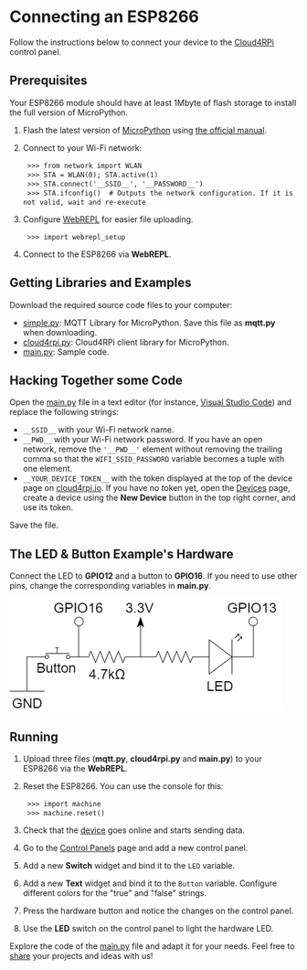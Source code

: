# Connecting an ESP8266

Follow the instructions below to connect your device to the [Cloud4RPi](https://cloud4rpi.io) control panel.

## Prerequisites

Your ESP8266 module should have at least 1Mbyte of flash storage to install the full version of MicroPython.

1. Flash the latest version of [MicroPython](http://micropython.org/) using [the official manual](http://docs.micropython.org/en/latest/esp8266/esp8266/tutorial/intro.html#intro).
2. Connect to your Wi-Fi network:

        >>> from network import WLAN
        >>> STA = WLAN(0); STA.active(1)
        >>> STA.connect('__SSID__', '__PASSWORD__')
        >>> STA.ifconfig()  # Outputs the network configuration. If it is not valid, wait and re-execute

3. Configure [WebREPL](http://docs.micropython.org/en/latest/esp8266/esp8266/tutorial/repl.html#webrepl-a-prompt-over-wifi) for easier file uploading.

        >>> import webrepl_setup

4. Connect to the ESP8266 via **WebREPL**.

## Getting Libraries and Examples

Download the required source code files to your computer:

- [simple.py](https://github.com/micropython/micropython-lib/blob/master/umqtt.simple/umqtt/simple.py): MQTT Library for MicroPython. Save this file as **mqtt.py** when downloading.
- [cloud4rpi.py](https://github.com/cloud4rpi/cloud4rpi-esp8266-micropython/blob/master/cloud4rpi.py): Cloud4RPi client library for MicroPython.
- [main.py](https://github.com/cloud4rpi/cloud4rpi-esp8266-micropython/blob/master/main.py): Sample code.


## Hacking Together some Code

Open the [main.py](https://github.com/cloud4rpi/cloud4rpi-esp8266-micropython/blob/master/main.py) file in a text editor (for instance, [Visual Studio Code](https://code.visualstudio.com/)) and replace the following strings:

- `__SSID__` with your Wi-Fi network name.
- `__PWD__` with your Wi-Fi network password. If you have an open network, remove the `'__PWD__'` element without removing the trailing comma so that the `WIFI_SSID_PASSWORD` variable becomes a tuple with one element.
- `__YOUR_DEVICE_TOKEN__` with the token displayed at the top of the device page on [cloud4rpi.io](https://cloud4rpi.io/). If you have no token yet, open the [Devices](https://cloud4rpi.io/devices) page, create a device using the **New Device** button in the top right corner, and use its token.

Save the file.

## The LED & Button Example's Hardware

Connect the LED to **GPIO12** and a button to **GPIO16**. If you need to use other pins, change the corresponding variables in **main.py**.

![](https://github.com/cloud4rpi/cloud4rpi-esp8266-micropython/raw/master/hardware.png)

## Running

1. Upload three files (**mqtt.py**, **cloud4rpi.py** and **main.py**) to your ESP8266 via the **WebREPL**.
6. Reset the ESP8266. You can use the console for this:

        >>> import machine
        >>> machine.reset()

8. Check that the [device](https://cloud4rpi.io/devices) goes online and starts sending data.
9. Go to the [Control Panels](https://cloud4rpi.io/control-panels/) page and add a new control panel.
10. Add a new **Switch** widget and bind it to the `LED` variable.
11. Add a new **Text** widget and bind it to the `Button` variable. Configure different colors for the "true" and "false" strings.
12. Press the hardware button and notice the changes on the control panel.
13. Use the **LED** switch on the control panel to light the hardware LED.

Explore the code of the [main.py](https://github.com/cloud4rpi/cloud4rpi-esp8266-micropython/blob/master/main.py) file and adapt it for your needs. Feel free to [share](https://cloud4rpi.answerdesk.io/) your projects and ideas with us!
